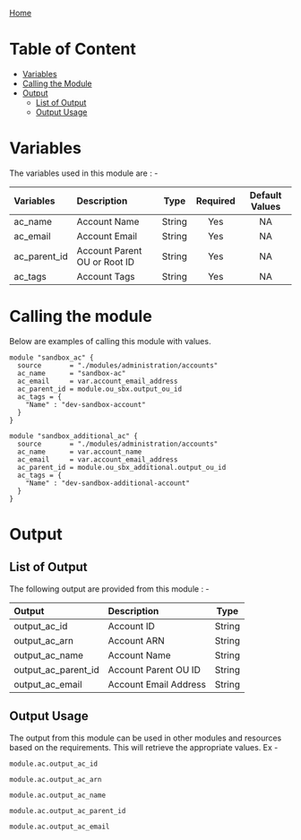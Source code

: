 [Home](../../../README.md)

# Table of Content

- [Variables](#variables)
- [Calling the Module](#calling-the-module)
- [Output](#output)
    - [List of Output](#list-of-output)
    - [Output Usage](#output-usage)

# Variables

The variables used in this module are : -

| Variables | Description | Type | Required | Default Values |
|:----------|:------------|:----:|:--------:|:--------------:|
| ac_name | Account Name | String | Yes | NA |
| ac_email | Account Email | String | Yes | NA |
| ac_parent_id | Account Parent OU or Root ID | String | Yes | NA |
| ac_tags | Account Tags | String | Yes | NA |

# Calling the module

Below are examples of calling this module with values.

```
module "sandbox_ac" {
  source       = "./modules/administration/accounts"
  ac_name      = "sandbox-ac"
  ac_email     = var.account_email_address
  ac_parent_id = module.ou_sbx.output_ou_id
  ac_tags = {
    "Name" : "dev-sandbox-account"
  }
}

module "sandbox_additional_ac" {
  source       = "./modules/administration/accounts"
  ac_name      = var.account_name
  ac_email     = var.account_email_address
  ac_parent_id = module.ou_sbx_additional.output_ou_id
  ac_tags = {
    "Name" : "dev-sandbox-additional-account"
  }
}
```

# Output

## List of Output
The following output are provided from this module : -

| Output | Description | Type |
|:------ |:------------|:----:|
| output_ac_id | Account ID | String |
| output_ac_arn | Account ARN | String |
| output_ac_name | Account Name | String |
| output_ac_parent_id | Account Parent OU ID | String |
| output_ac_email | Account Email Address | String |

## Output Usage

The output from this module can be used in other modules and resources based on the requirements. This will retrieve the appropriate values. Ex -

```
module.ac.output_ac_id
```

```
module.ac.output_ac_arn
```

```
module.ac.output_ac_name
```

```
module.ac.output_ac_parent_id
```

```
module.ac.output_ac_email
```
